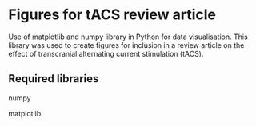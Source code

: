 # Figures for tACS review article
Use of matplotlib and numpy library in Python for data visualisation. This library was used to create figures for inclusion in a review article on the effect of transcranial alternating current stimulation (tACS). 

## Required libraries

numpy

matplotlib
